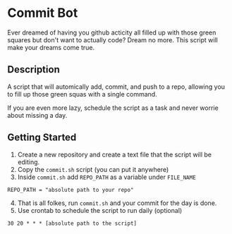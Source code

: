 # Commit Bot

Ever dreamed of having you github acticity all filled up with those green squares but don't want to actually code? Dream no more. This script will make your dreams come true.

## Description

A script that will automically add, commit, and push to a repo, allowing you to fill up those green squas with a single command.

If you are even more lazy, schedule the script as a task and never worrie about missing a day.

## Getting Started

1. Create a new repository and create a text file that the script will be editing.
2. Copy the `commit.sh` script (you can put it anywhere)
3. Inside `commit.sh` add `REPO_PATH` as a variable under `FILE_NAME`

```
REPO_PATH = "absolute path to your repo"
```
4. That is all folkes, run `commit.sh` and your commit for the day is done.
5. Use crontab to schedule the script to run daily (optional)

```
30 20 * * * [absolute path to the script]
```
